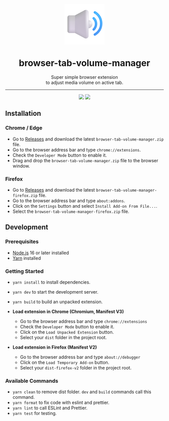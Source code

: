 <div align="center">
  <br>
  <img src="./public/images/extension_128.png" width="128">
  <br>
  <h1>browser-tab-volume-manager</h1>
  <p>Super simple browser extension <br> to adjust media volume on active tab.</p>
</div>

---

<div align="center">
  <img src="https://github.com/r4ai/browser-tab-volume-manager/actions/workflows/release.yml/badge.svg">
  <img src="https://github.com/r4ai/browser-tab-volume-manager/actions/workflows/ci.yml/badge.svg">
</div>

## Installation

### Chrome / Edge

- Go to [Releases](https://github.com/r4ai/browser-tab-volume-manager/releases/latest) and download the latest `browser-tab-volume-manager.zip` file.
- Go to the browser address bar and type `chrome://extensions`.
- Check the `Developer Mode` button to enable it.
- Drag and drop the `browser-tab-volume-manager.zip` file to the browser window.

### Firefox

- Go to [Releases](https://github.com/r4ai/browser-tab-volume-manager/releases/latest) and download the latest `browser-tab-volume-manager-firefox.zip` file.
- Go to the browser address bar and type `about:addons`.
- Click on the `Settings` button and select `Install Add-on From File...`.
- Select the `browser-tab-volume-manager-firefox.zip` file.

## Development

### Prerequisites

- [Node.js](https://nodejs.org) 16 or later installed
- [Yarn](https://yarnpkg.com) installed

### Getting Started

- `yarn install` to install dependencies.
- `yarn dev` to start the development server.
- `yarn build` to build an unpacked extension.

- **Load extension in Chrome (Chromium, Manifest V3)**

  - Go to the browser address bar and type `chrome://extensions`
  - Check the `Developer Mode` button to enable it.
  - Click on the `Load Unpacked Extension` button.
  - Select your `dist` folder in the project root.

- **Load extension in Firefox (Manifest V2)**

  - Go to the browser address bar and type `about://debugger`
  - Click on the `Load Temporary Add-on` button.
  - Select your `dist-firefox-v2` folder in the project root.

### Available Commands

- `yarn clean` to remove dist folder. `dev` and `build` commands call this command.
- `yarn format` to fix code with eslint and prettier.
- `yarn lint` to call ESLint and Prettier.
- `yarn test` for testing.
